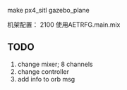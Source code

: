 make px4_sitl gazebo_plane 

机架配置： 2100 使用AETRFG.main.mix

## TODO

1. change mixer;  8 channels
2. change controller
3. add info to orb msg